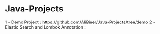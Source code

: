 # Java-Projects

1 - Demo Project : https://github.com/AliBiner/Java-Projects/tree/demo
2 - Elastic Search and Lombok Annotation : 
